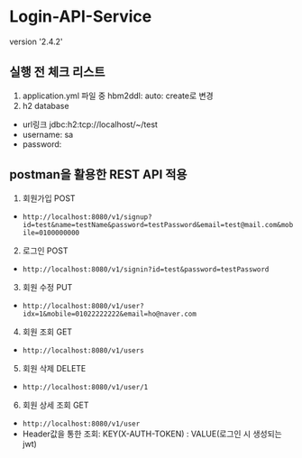# Login-API-Service

version '2.4.2'

##   실행 전 체크 리스트

1. application.yml 파일 중
hbm2ddl: auto: create로 변경
2. h2 database 
- url링크 jdbc:h2:tcp://localhost/~/test 
- username: sa
- password: 


## postman을 활용한 REST API 적용 

1. 회원가입 POST 
- `http://localhost:8080/v1/signup?id=test&name=testName&password=testPassword&email=test@mail.com&mobile=0100000000`

2. 로그인 POST 
- `http://localhost:8080/v1/signin?id=test&password=testPassword`

3. 회원 수정 PUT
- `http://localhost:8080/v1/user?idx=1&mobile=01022222222&email=ho@naver.com`

4. 회원 조회 GET 
- `http://localhost:8080/v1/users`

5. 회원 삭제 DELETE
- `http://localhost:8080/v1/user/1`

6. 회원 상세 조회 GET 
- `http://localhost:8080/v1/user` 
- Header값을 통한 조회: KEY(X-AUTH-TOKEN) : VALUE(로그인 시 생성되는 jwt)
